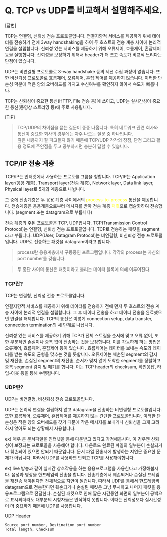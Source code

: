 # Q. TCP vs UDP를 비교해서 설명해주세요.

[답변]

TCP는 연결형, 신뢰성 전송 프로토콜입니다. 연결지향적 서비스를 제공하기 위해 데이터를 전송하기 전에 3way handshaking을 하여 두 호스트의 전송 계층 사이에 논리적 연결을 설립합니다. 신뢰성 있는 서비스를 제공하기 위해 오류제어, 흐름제어, 혼잡제어 등을 실행합니다. 신뢰성을 보장하기 위해서 header가 더 크고 속도가 비교적 느리다는 단점이 있습니다.

UDP는 비연결형 프로토콜로 3-way handshake 등의 세션 수립 과정이 없습니다. 또한 비신뢰성 프로토콜로 흐름제어, 오류제어, 혼잡 제어를 제공하지 않습니다. 이러한 단순성 덕분에 적은 양의 오버헤드를 가지고 수신여부를 확인하지 않아서 속도가 빠릅니다.

TCP는 신뢰성이 중요한 통신(HTTP, File 전송 등)에 쓰이고, UDP는 실시간성이 중요한 통신(동영상 스트리밍 등)에 주로 사용됩니다.

[TIP]

> TCP/UDP의 차이점을 묻는 질문이 종종 나옵니다. 특히 네트워크 관련 회사와 통신이 중요한 회사의 경우에는 자주 나오는 질문 중 하나입니다.<br>
> 깊은 내용까지 잘 파고들지 않기 때문에 TCP/UDP 각각의 장점, 단점 그리고 활용 정도에 주안점을 두고 공부하시면 충분히 답할 수 있습니다.

## TCP/IP 전송 계층

TCP/IP는 인터넷에서 사용하는 프로토콜 그룹을 칭합니다. TCP/IP는 Application layer(응용 계층), Transport layer(전송 계층), Network layer, Data link layer, Physical layer로 5개의 계층으로 나뉩니다.

그 중에 전송계층은 두 응용 계층 사이에서의 <span style="color:yellow">process-to-process</span> 통신을 제공합니다. 전송계층은 응용계층으로부터 메시지를 받아 전송 계층 <span style="color:yellow">패킷</span>으로 캡슐화하여 전송합니다. (segment 또는 datagram으로 부릅니다)

전송 계층의 주된 프로토콜은 TCP, UDP입니다. TCP(Transmission Control Protocol)는 연결형, 신뢰성 전송 프로토콜입니다. TCP로 전송하는 패킷을 segment라고 부릅니다. UDP(User, Datagram Protocol)는 비연결형, 비신뢰성 전송 프로토콜입니다. UDP로 전송하는 패킷을 datagram이라고 합니다.

> process란 응용계층에서 구동중인 프로그램입니다. 각각의 process는 자신의 port number를 갖습니다.

> 두 종단 사이의 통신은 패킷이라고 불리는 데이터 블록에 의해 이루어진다.

### TCP란?

TCP는 연결형, 신뢰성 전송 프로토콜입니다.

연결지향적 서비스를 제공하기 위해 데이터를 전송하기 전에 먼저 두 호스트의 전송 계층 사이에 논리적 연결을 설립합니다. 그 후 데이터 전송을 하고 데이터 전송을 완료했으면 연결을 해제합니다. TCP의 통신은 이렇게 connection setup, data transfer, connection termination의 세 단계로 나뉩니다.

신뢰성 있는 서비스를 제공하기 위해 TCP가 전체 스트림을 순서에 맞고 오류 없이, 또한 부분적인 손실이나 중복 없이 전송하는 것을 보장합니다. 이를 가능하게 하는 방법은 오류제어, 흐름제어, 혼잡제어 등이 있습니다. 흐름제어는 데이터를 보내는 속도와 데이터를 받는 속도의 균형을 맞추는 것을 뜻합니다. 오류제어는 훼손된 segment의 감지 및 재전송, 손실된 segment의 재전송, 순서가 맞지 않게 도착한 segment를 정렬하고 중복 segment 감지 및 폐기를 합니다. 이는 TCP header의 checksum, 확인응답, 타입-아웃 등을 통해 수행됩니다.

### UDP란?

UDP는 비연결형, 비신뢰성 전송 프로토콜입니다.

UDP는 논리적 연결을 설립하지 않고 datagram을 전송하는 비연결형 프로토콜입니다. 또한 흐름제어, 오류제어, 혼잡제어를 제공하지 않는 간단한 프로토콜입니다. 이러한 단순성은 적은 양의 오버헤드를 갖기 때문에 작은 메시지를 보내거나 신뢰성을 크게 고려하지 않아도 되는 상황에서 사용합니다.

ex) 매우 큰 문서파일을 인터넷을 통해 다운받고 있다고 가정해봅시다. 이 경우엔 신뢰성이 보장되는 프로토콜을 사용해야 합니다. 다운로드 완료된 파일의 일부분이 손실되거나 훼손되어 있으면 안되기 때문입니다. 문서 파일 전송시에 발생하는 지연은 중요한 문제가 아닙니다. 따라서 UDP를 사용하면 안되고 TCP를 사용해야합니다.

ex) live 방송과 같이 실시간 상호작용을 하는 응용프로그램을 사용한다고 가정해봅시다. 음성과 영상을 한프레임씩 전송을 합니다. 전송계층에서 훼손되거나 손실된 프레임을 재전송 해야된다면 전체적으로 지연이 될겁니다. 따라서 UDP를 통해서 한프레임씩 datagram으로 전송한다면 훼손되거나 손실된 패킷은 그냥 무시하고 나머지 패킷을 응용프로그램으로 전달한다. 손실된 패킷으로 인해 짧은 시간동안 화면의 일부분이 공백으로 표시되더라도 대부분의 시청자들은 인식하지 못합니다. 이때는 신뢰성보다 실시간성이 더 중요하기 때문에 UDP를 사용합니다.

UDP Header

```
Source port number, Destination port number
Total length, Checksum
```
